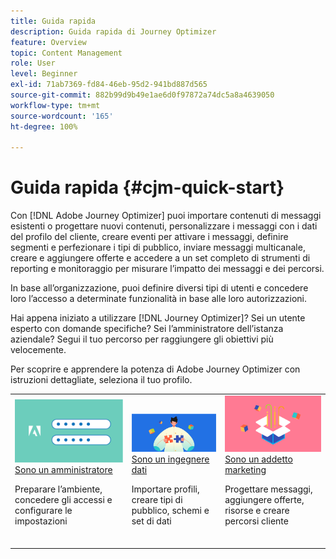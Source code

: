 ```yaml
---
title: Guida rapida
description: Guida rapida di Journey Optimizer
feature: Overview
topic: Content Management
role: User
level: Beginner
exl-id: 71ab7369-fd84-46eb-95d2-941bd887d565
source-git-commit: 882b99d9b49e1ae6d0f97872a74dc5a8a4639050
workflow-type: tm+mt
source-wordcount: '165'
ht-degree: 100%

---
```


# Guida rapida {#cjm-quick-start}

Con [!DNL Adobe Journey Optimizer] puoi importare contenuti di messaggi esistenti o progettare nuovi contenuti, personalizzare i messaggi con i dati del profilo del cliente, creare eventi per attivare i messaggi, definire segmenti e perfezionare i tipi di pubblico, inviare messaggi multicanale, creare e aggiungere offerte e accedere a un set completo di strumenti di reporting e monitoraggio per misurare l’impatto dei messaggi e dei percorsi.

In base all’organizzazione, puoi definire diversi tipi di utenti e concedere loro l’accesso a determinate funzionalità in base alle loro autorizzazioni.

Hai appena iniziato a utilizzare [!DNL Journey Optimizer]? Sei un utente esperto con domande specifiche? Sei l’amministratore dell’istanza aziendale? Segui il tuo percorso per raggiungere gli obiettivi più velocemente.

Per scoprire e apprendere la potenza di Adobe Journey Optimizer con istruzioni dettagliate, seleziona il tuo profilo.

<table>
<tr>
  <td valign="bottom">
    <a href="path/administrator.md">
      <img alt="Amministratore" src="path/assets/do-not-localize/user-2.png" />
    </a>
    <div>
    <a href="path/administrator.md">Sono un amministratore</a>
     <p>Preparare l’ambiente, concedere gli accessi e configurare le impostazioni
    <p>
    </div>
    <br>
  </td>
  <td valign="bottom">
    <a href="path/data-engineer.md">
      <img alt="Ingegnere dati" src="path/assets/do-not-localize/user-1.png"/>
    </a>
    <div>
    <a href="path/data-engineer.md">Sono un ingegnere dati</a>
     <p>Importare profili, creare tipi di pubblico, schemi e set di dati
    <p>
    </div>
    <br>
  </td>
  <td valign="bottom">
      <a href="path/marketer.md">
       <img alt="Addetto marketing" src="path/assets/do-not-localize/user-3.png" />
       </a>
    <div><a href="path/marketer.md">Sono un addetto marketing</a>
     <p>Progettare messaggi, aggiungere offerte, risorse e creare percorsi cliente
    <p>
    </div>
    <br>
  </td>
    <!--td valign="bottom">
    <a href="path/developer.md">
      <img alt="Developer" src="../using/assets/do-not-localize/user-2.png" />
    </a>
    <div>
    <a href="path/developer.md">I am a Developer</a>
     <p>Integrate your mobile apps, use Journey Optimizer APIs
    <p>
    </div>
    <br>
  </td-->
</tr>
</table>
